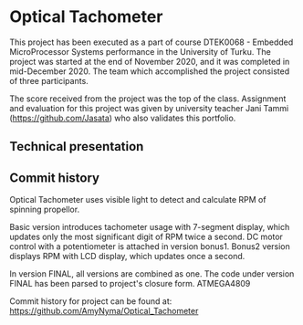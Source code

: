 # Optical Tachometer

This project has been executed as a part of course DTEK0068 - Embedded MicroProcessor Systems performance in the University of Turku. The project was started at the end of November 2020, and it was completed in mid-December 2020. The team which accomplished the project consisted of three participants. 

The score received from the project was the top of the class. Assignment and evaluation for this project was given by university teacher Jani Tammi (https://github.com/Jasata) who also validates this portfolio.

## Technical presentation
## Commit history
Optical Tachometer uses visible light to detect and calculate RPM of spinning propellor.

Basic version introduces tachometer usage with 7-segment display, which updates only the most significant digit of RPM twice a second. DC motor control with a potentiometer is attached in version bonus1. Bonus2 version displays RPM with LCD display, which updates once a second. 

In version FINAL, all versions are combined as one. The code under version FINAL has been parsed to project's closure form.
ATMEGA4809

Commit history for project can be found at: https://github.com/AmyNyma/Optical_Tachometer
